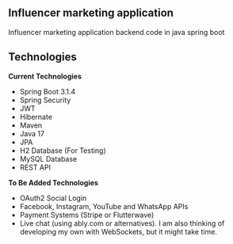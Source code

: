 ## Influencer marketing application
Influencer marketing application backend code in java spring boot

## Technologies

**Current Technologies**

* Spring Boot 3.1.4
* Spring Security
* JWT
* Hibernate
* Maven
* Java 17
* JPA
* H2 Database (For Testing)
* MySQL Database
* REST API

**To Be Added Technologies**

* OAuth2 Social Login
* Facebook, Instagram, YouTube and WhatsApp APIs
* Payment Systems (Stripe or Flutterwave)
* Live chat (using ably.com or alternatives). I am also thinking of developing my own with WebSockets, but it might take time.
